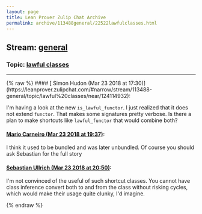 ```yaml
---
layout: page
title: Lean Prover Zulip Chat Archive 
permalink: archive/113488general/22522lawfulclasses.html
---
```


## Stream: [general](https://leanprover-community.github.io/archive/113488general/index.html)
### Topic: [lawful classes](https://leanprover-community.github.io/archive/113488general/22522lawfulclasses.html)

---

<base href="https://leanprover.zulipchat.com">
{% raw %}
#### [ Simon Hudon (Mar 23 2018 at 17:30)](https://leanprover.zulipchat.com/#narrow/stream/113488-general/topic/lawful%20classes/near/124114932):
<p>I'm having a look at the new <code>is_lawful_functor</code>. I just realized that it does not extend <code>functor</code>. That makes some signatures pretty verbose. Is there a plan to make shortcuts like <code>lawful_functor</code> that would combine both?</p>

#### [ Mario Carneiro (Mar 23 2018 at 19:37)](https://leanprover.zulipchat.com/#narrow/stream/113488-general/topic/lawful%20classes/near/124120584):
<p>I think it used to be bundled and was later unbundled. Of course you should ask Sebastian for the full story</p>

#### [ Sebastian Ullrich (Mar 23 2018 at 20:50)](https://leanprover.zulipchat.com/#narrow/stream/113488-general/topic/lawful%20classes/near/124123405):
<p>I'm not convinced of the useful of such shortcut classes. You cannot have class inference convert both to and from the class without risking cycles, which would make their usage quite clunky, I'd imagine.</p>


{% endraw %}
